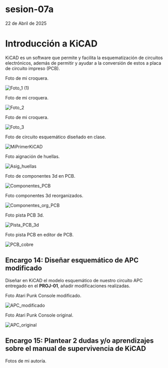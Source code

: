 # sesion-07a

22 de Abril de 2025

# Introducción a KiCAD

KiCAD es un software que permite y facilita la esquematización de circuitos electrónicos, además de permitir y ayudar a la conversión de estos a placa de circuito impreso (PCB).

Foto de mi croquera.

![Foto_1 (1)](https://github.com/user-attachments/assets/90352aad-4e22-4565-860d-7d214223f12c)

Foto de mi croquera.

![Foto_2](https://github.com/user-attachments/assets/0c3b0c2f-7430-4ad5-8525-96f288e56467)

Foto de mi croquera.

![Foto_3](https://github.com/user-attachments/assets/02935525-dfae-469e-bb8e-2a1a3ddb875a)

Foto de circuito esquemático diseñado en clase.

![MiPrimerKiCAD](https://github.com/user-attachments/assets/14c3ef01-e8c0-4863-97bf-6bbd588ef182)

Foto aignación de huellas.

![Asig_huellas](https://github.com/user-attachments/assets/fac71e51-d0b1-4e61-a447-fc5ccad79512)

Foto de componentes 3d en PCB.

![Componentes_PCB](https://github.com/user-attachments/assets/087be88a-bb18-4d90-bab0-eab7cb7d361c)

Foto componentes 3d reorganizados.

![Componentes_org_PCB](https://github.com/user-attachments/assets/cffe07fb-5495-4ba3-b665-c0cd2dcdca75)

Foto pista PCB 3d.

![Pista_PCB_3d](https://github.com/user-attachments/assets/d254e188-cb12-4293-be97-6cb1d965ecc1)

Foto pista PCB en editor de PCB.

![PCB_cobre](https://github.com/user-attachments/assets/1ab2c37b-101a-4e01-98fc-8d4c94091795)

## Encargo 14: Diseñar esquemático de APC modificado

Diseñar en KiCAD el modelo esquemático de nuestro circuito APC entregado en el **PROJ-01**, añadir modificaciones realizadas.

Foto Atari Punk Console modificado.

![APC_modificado](https://github.com/user-attachments/assets/aec4659f-9bfd-49f1-a982-54e35926e995)

Foto Atari Punk Console original.

![APC_original](https://github.com/user-attachments/assets/43caa36e-3e8b-4bf2-aa5e-54859cc4d26a)

## Encargo 15: Plantear 2 dudas y/o aprendizajes sobre el manual de supervivencia de KiCAD


Fotos de mi autoría.
